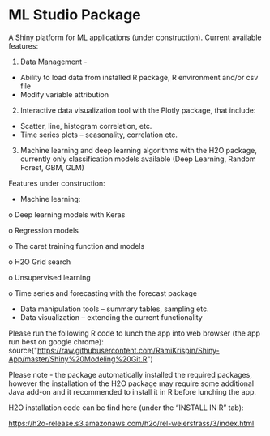 # ML Studio Package
A Shiny platform for ML applications (under construction). Current available features:
1. Data Management -
  - Ability to load data from installed R package, R environment and/or csv file
  - Modify variable attribution
2. Interactive data visualization tool with the Plotly package, that include:
- Scatter, line, histogram correlation, etc.
- Time series plots – seasonality, correlation etc.
3. Machine learning and deep learning algorithms with the H2O package, currently only classification models available (Deep Learning, Random Forest, GBM, GLM)

Features under construction:
-	Machine learning:

o	Deep learning models with Keras

o	Regression models

o	The caret training function and models

o	H2O Grid search

o	Unsupervised learning

o	Time series and forecasting with the forecast package 

-	Data manipulation tools – summary tables, sampling etc.
-	Data visualization – extending the current functionality

Please run the following R code to lunch the app into web browser (the app run best on google chrome):
source("https://raw.githubusercontent.com/RamiKrispin/Shiny-App/master/Shiny%20Modeling%20Git.R")

Please note - the package automatically installed the required packages, however the installation of the H2O package may require some additional Java add-on and it recommended to install it in R before lunching the app. 

H2O installation code can be find here (under the “INSTALL IN R” tab):

https://h2o-release.s3.amazonaws.com/h2o/rel-weierstrass/3/index.html



